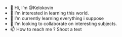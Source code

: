- 👋 Hi, I’m @Kelokovin
- 👀 I’m interested in learning this world.
- 🌱 I’m currently learning everything i suppose
- 💞️ I’m looking to collaborate on interesting subjects.
- 📫 How to reach me ? Shoot a text

<!---
Kelokovin/Kelokovin is a ✨ special ✨ repository because its `README.md` (this file) appears on your GitHub profile.
You can click the Preview link to take a look at your changes.
--->
